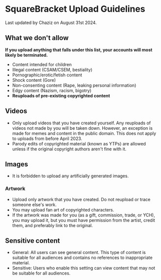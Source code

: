 # SquareBracket Upload Guidelines 
Last updated by Chaziz on August 31st 2024.

## What we don't allow
**If you upload anything that falls under this list, your accounts will most likely be terminated.**

* Content intended for children
* Illegal content (CSAM/CSEM, bestiality)
* Pornographic/erotic/fetish content
* Shock content (Gore)
* Non-consenting content (Rape, leaking personal information)
* Edgy content (Nazism, racism, bigotry)
* **Reuploads of pre-existing copyrighted content**

## Videos
* Only upload videos that you have created yourself. Any reuploads of videos not made by you will be taken down. However, an exception is made for memes and content in the public domain. This does not apply to uploads from before April 2023.
* Parody edits of copyrighted material (known as YTPs) are allowed unless if the original copyright authors aren't fine with it.

## Images
* It is forbidden to upload any artificially generated images.
### Artwork
* Upload only artwork that you have created. Do not reupload or trace someone else's work.
* You may upload fan art of copyrighted characters.
* If the artwork was made for you (as a gift, commission, trade, or YCH), you may upload it, but you must have permission from the artist, credit them, and preferably link to the original.

## Sensitive content

* General: All users can see general content. This type of content is suitable for all audiences and contains no references to inappropriate material.
* Sensitive: Users who enable this setting can view content that may not be suitable for all audiences.